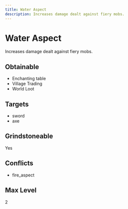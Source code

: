 ```yaml
---
title: Water Aspect
description: Increases damage dealt against fiery mobs.
---
```

# Water Aspect
Increases damage dealt against fiery mobs.
## Obtainable
- Enchanting table
- Village Trading
- World Loot
## Targets
- sword
 - axe
## Grindstoneable
Yes
## Conflicts
- fire_aspect
## Max Level
2
